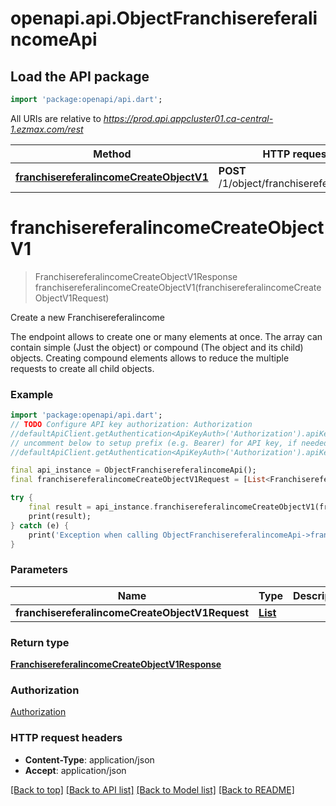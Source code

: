 # openapi.api.ObjectFranchisereferalincomeApi

## Load the API package
```dart
import 'package:openapi/api.dart';
```

All URIs are relative to *https://prod.api.appcluster01.ca-central-1.ezmax.com/rest*

Method | HTTP request | Description
------------- | ------------- | -------------
[**franchisereferalincomeCreateObjectV1**](ObjectFranchisereferalincomeApi.md#franchisereferalincomecreateobjectv1) | **POST** /1/object/franchisereferalincome | Create a new Franchisereferalincome


# **franchisereferalincomeCreateObjectV1**
> FranchisereferalincomeCreateObjectV1Response franchisereferalincomeCreateObjectV1(franchisereferalincomeCreateObjectV1Request)

Create a new Franchisereferalincome

The endpoint allows to create one or many elements at once.  The array can contain simple (Just the object) or compound (The object and its child) objects.  Creating compound elements allows to reduce the multiple requests to create all child objects.

### Example
```dart
import 'package:openapi/api.dart';
// TODO Configure API key authorization: Authorization
//defaultApiClient.getAuthentication<ApiKeyAuth>('Authorization').apiKey = 'YOUR_API_KEY';
// uncomment below to setup prefix (e.g. Bearer) for API key, if needed
//defaultApiClient.getAuthentication<ApiKeyAuth>('Authorization').apiKeyPrefix = 'Bearer';

final api_instance = ObjectFranchisereferalincomeApi();
final franchisereferalincomeCreateObjectV1Request = [List<FranchisereferalincomeCreateObjectV1Request>()]; // List<FranchisereferalincomeCreateObjectV1Request> | 

try {
    final result = api_instance.franchisereferalincomeCreateObjectV1(franchisereferalincomeCreateObjectV1Request);
    print(result);
} catch (e) {
    print('Exception when calling ObjectFranchisereferalincomeApi->franchisereferalincomeCreateObjectV1: $e\n');
}
```

### Parameters

Name | Type | Description  | Notes
------------- | ------------- | ------------- | -------------
 **franchisereferalincomeCreateObjectV1Request** | [**List<FranchisereferalincomeCreateObjectV1Request>**](FranchisereferalincomeCreateObjectV1Request.md)|  | 

### Return type

[**FranchisereferalincomeCreateObjectV1Response**](FranchisereferalincomeCreateObjectV1Response.md)

### Authorization

[Authorization](../README.md#Authorization)

### HTTP request headers

 - **Content-Type**: application/json
 - **Accept**: application/json

[[Back to top]](#) [[Back to API list]](../README.md#documentation-for-api-endpoints) [[Back to Model list]](../README.md#documentation-for-models) [[Back to README]](../README.md)

